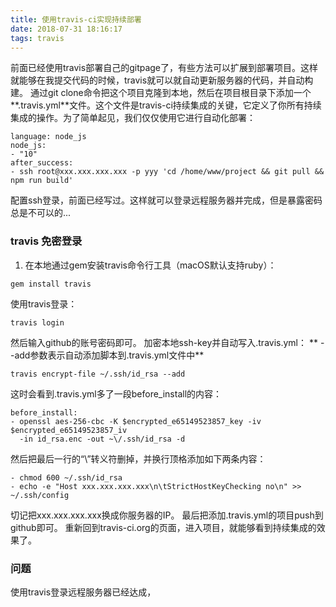```yaml
---
title: 使用travis-ci实现持续部署
date: 2018-07-31 18:16:17
tags: travis
---
```

前面已经使用travis部署自己的gitpage了，有些方法可以扩展到部署项目。这样就能够在我提交代码的时候，travis就可以就自动更新服务器的代码，并自动构建。
通过git clone命令把这个项目克隆到本地，然后在项目根目录下添加一个**.travis.yml**文件。这个文件是travis-ci持续集成的关键，它定义了你所有持续集成的操作。为了简单起见，我们仅仅使用它进行自动化部署：
```
language: node_js
node_js:
- "10"
after_success:
- ssh root@xxx.xxx.xxx.xxx -p yyy 'cd /home/www/project && git pull && npm run build'
```
配置ssh登录，前面已经写过。这样就可以登录远程服务器并完成，但是暴露密码总是不可以的...
### travis 免密登录
1. 在本地通过gem安装travis命令行工具（macOS默认支持ruby）：
```
gem install travis
```
使用travis登录：
```
travis login
```
然后输入github的账号密码即可。
加密本地ssh-key并自动写入.travis.yml：
** --add参数表示自动添加脚本到.travis.yml文件中**
```
travis encrypt-file ~/.ssh/id_rsa --add
```
这时会看到.travis.yml多了一段before_install的内容：
```
before_install:
- openssl aes-256-cbc -K $encrypted_e65149523857_key -iv $encrypted_e65149523857_iv
  -in id_rsa.enc -out ~\/.ssh/id_rsa -d
```
然后把最后一行的“\”转义符删掉，并换行顶格添加如下两条内容：
```
- chmod 600 ~/.ssh/id_rsa
- echo -e "Host xxx.xxx.xxx.xxx\n\tStrictHostKeyChecking no\n" >> ~/.ssh/config
```
切记把xxx.xxx.xxx.xxx换成你服务器的IP。
最后把添加.travis.yml的项目push到github即可。
重新回到travis-ci.org的页面，进入项目，就能够看到持续集成的效果了。
### 问题
使用travis登录远程服务器已经达成，

